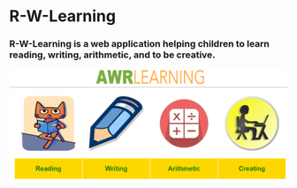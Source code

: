 # R-W-Learning
### R-W-Learning is a web application helping children to learn reading, writing, arithmetic, and to be creative. <br />
![Alt text](res/screenshot.PNG?raw=true)
